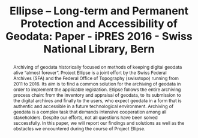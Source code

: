 ---
abstract: 'Archiving of geodata historically focused on methods of keeping digital
  geodata alive “almost forever”. Project Ellipse is a joint effort by the Swiss Federal
  Archives (SFA) and the Federal Office of Topography (swisstopo) running from 2011
  to 2016. Its aim is to find a common solution for the archiving of geodata in order
  to implement the applicable legislation. Ellipse follows the entire archiving process
  chain: from the inventory and appraisal of geodata, to its submission to the digital
  archives and finally to the users, who expect geodata in a form that is authentic
  and accessible in a future technological environment. Archiving of geodata is a
  complex task that demands intensive cooperation among all stakeholders. Despite
  our efforts, not all questions have been solved successfully. In this paper, we
  will report our findings and solutions as well as the obstacles we encountered during
  the course of Project Ellipse.'
creators:
- Mast, Alain
- Ohnesorge, Krystyna W.
- Marciani, Chiara
date: null
document_url: https://services.phaidra.univie.ac.at/api/object/o:503167/download
grand_parent: iPRES
institutions: []
keywords: []
landing_page_url: https://phaidra.univie.ac.at/o:503167
language: eng
layout: publication
license: CC BY-NC-SA 3.0 AT
notes_url: null
parent: iPRES 2016
presentation_url: null
size: 534404
source_name: iPRES
title: 'Ellipse – Long-term and Permanent Protection and Accessibility of Geodata:
  Paper - iPRES 2016 - Swiss National Library, Bern'
type: paper
year: 2016
---
